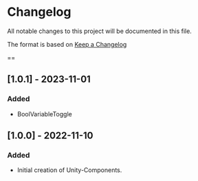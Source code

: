# Changelog
All notable changes to this project will be documented in this file.

The format is based on [Keep a Changelog](https://keepachangelog.com/en/1.0.0/)

==
## [1.0.1] - 2023-11-01
### Added
- BoolVariableToggle

## [1.0.0] - 2022-11-10
### Added
- Initial creation of Unity-Components.
